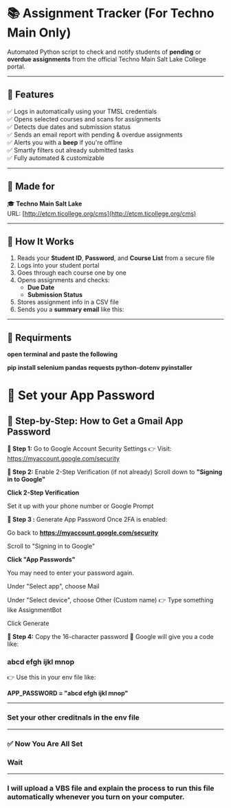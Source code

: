 # 📚  Assignment Tracker (For Techno Main Only)

Automated Python script to check and notify students of **pending** or **overdue assignments** from the official Techno Main Salt Lake College portal.

---

## 🚀 Features

✅ Logs in automatically using your TMSL credentials  
✅ Opens selected courses and scans for assignments  
✅ Detects due dates and submission status  
✅ Sends an email report with pending & overdue assignments  
✅ Alerts you with a **beep** if you're offline  
✅ Smartly filters out already submitted tasks  
✅ Fully automated & customizable

---

## 🏫 Made for

🎓 **Techno Main Salt Lake**  
URL: [http://etcm.ticollege.org/cms](http://etcm.ticollege.org/cms)

---

## 🔧 How It Works

1. Reads your **Student ID**, **Password**, and **Course List** from a secure file  
2. Logs into your student portal  
3. Goes through each course one by one  
4. Opens assignments and checks:
   - **Due Date**
   - **Submission Status**
5. Stores assignment info in a CSV file  
6. Sends you a **summary email** like this:

---

## 🔧 Requirments 
**open terminal and paste the following**

**pip install selenium pandas requests python-dotenv pyinstaller**


# 🔧 Set your App Password

## 🔐 Step-by-Step: How to Get a Gmail App Password
**🔹 Step 1:** Go to Google Account Security Settings
👉 Visit: https://myaccount.google.com/security

**🔹 Step 2:** Enable 2-Step Verification (if not already)
Scroll down to **"Signing in to Google"**

**Click 2-Step Verification**

Set it up with your phone number or Google Prompt

**🔹 Step 3 :** Generate App Password
Once 2FA is enabled:

Go back to **https://myaccount.google.com/security**

Scroll to "Signing in to Google"

**Click "App Passwords"**

You may need to enter your password again.

Under "Select app", choose Mail

Under "Select device", choose Other (Custom name)
👉 Type something like AssignmentBot

Click Generate

**🔹 Step 4:** Copy the 16-character password
🔑 Google will give you a code like:

### abcd efgh ijkl mnop
👉 Use this in your env file like:

**APP_PASSWORD = "abcd efgh ijkl mnop"**

---
### Set your other creditnals in the env file 
---
### ✅ Now You Are All Set 


### Wait 
---
### I will upload a VBS file and explain the process to run this file automatically whenever you turn on your computer.

